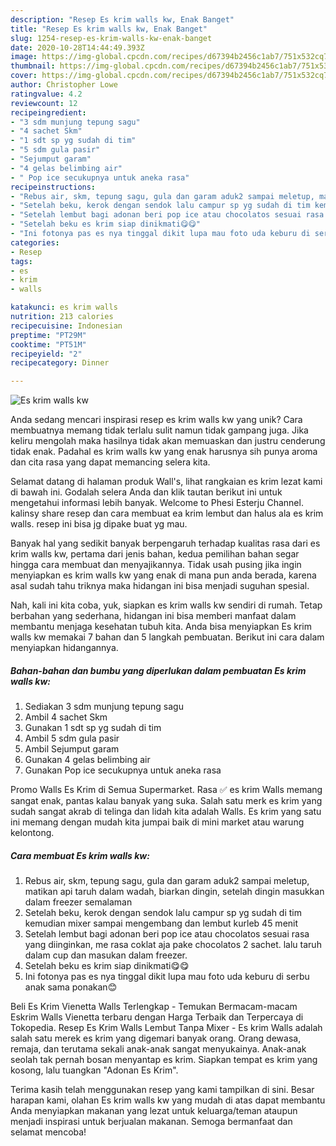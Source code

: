 ```yaml
---
description: "Resep Es krim walls kw, Enak Banget"
title: "Resep Es krim walls kw, Enak Banget"
slug: 1254-resep-es-krim-walls-kw-enak-banget
date: 2020-10-28T14:44:49.393Z
image: https://img-global.cpcdn.com/recipes/d67394b2456c1ab7/751x532cq70/es-krim-walls-kw-foto-resep-utama.jpg
thumbnail: https://img-global.cpcdn.com/recipes/d67394b2456c1ab7/751x532cq70/es-krim-walls-kw-foto-resep-utama.jpg
cover: https://img-global.cpcdn.com/recipes/d67394b2456c1ab7/751x532cq70/es-krim-walls-kw-foto-resep-utama.jpg
author: Christopher Lowe
ratingvalue: 4.2
reviewcount: 12
recipeingredient:
- "3 sdm munjung tepung sagu"
- "4 sachet Skm"
- "1 sdt sp yg sudah di tim"
- "5 sdm gula pasir"
- "Sejumput garam"
- "4 gelas belimbing air"
- " Pop ice secukupnya untuk aneka rasa"
recipeinstructions:
- "Rebus air, skm, tepung sagu, gula dan garam aduk2 sampai meletup, matikan api taruh dalam wadah, biarkan dingin, setelah dingin masukkan dalam freezer semalaman"
- "Setelah beku, kerok dengan sendok lalu campur sp yg sudah di tim kemudian mixer sampai mengembang dan lembut kurleb 45 menit"
- "Setelah lembut bagi adonan beri pop ice atau chocolatos sesuai rasa yang diinginkan, me rasa coklat aja pake chocolatos 2 sachet. lalu taruh dalam cup dan masukan dalam freezer."
- "Setelah beku es krim siap dinikmati😋😋"
- "Ini fotonya pas es nya tinggal dikit lupa mau foto uda keburu di serbu anak sama ponakan😊"
categories:
- Resep
tags:
- es
- krim
- walls

katakunci: es krim walls 
nutrition: 213 calories
recipecuisine: Indonesian
preptime: "PT29M"
cooktime: "PT51M"
recipeyield: "2"
recipecategory: Dinner

---
```



![Es krim walls kw](https://img-global.cpcdn.com/recipes/d67394b2456c1ab7/751x532cq70/es-krim-walls-kw-foto-resep-utama.jpg)

Anda sedang mencari inspirasi resep es krim walls kw yang unik? Cara membuatnya memang tidak terlalu sulit namun tidak gampang juga. Jika keliru mengolah maka hasilnya tidak akan memuaskan dan justru cenderung tidak enak. Padahal es krim walls kw yang enak harusnya sih punya aroma dan cita rasa yang dapat memancing selera kita.

Selamat datang di halaman produk Wall&#39;s, lihat rangkaian es krim lezat kami di bawah ini. Godalah selera Anda dan klik tautan berikut ini untuk mengetahui informasi lebih banyak. Welcome to Phesi Esterju Channel. kalinsy share resep dan cara membuat ea krim lembut dan halus ala es krim walls. resep ini bisa jg dipake buat yg mau.

Banyak hal yang sedikit banyak berpengaruh terhadap kualitas rasa dari es krim walls kw, pertama dari jenis bahan, kedua pemilihan bahan segar hingga cara membuat dan menyajikannya. Tidak usah pusing jika ingin menyiapkan es krim walls kw yang enak di mana pun anda berada, karena asal sudah tahu triknya maka hidangan ini bisa menjadi suguhan spesial.


Nah, kali ini kita coba, yuk, siapkan es krim walls kw sendiri di rumah. Tetap berbahan yang sederhana, hidangan ini bisa memberi manfaat dalam membantu menjaga kesehatan tubuh kita. Anda bisa menyiapkan Es krim walls kw memakai 7 bahan dan 5 langkah pembuatan. Berikut ini cara dalam menyiapkan hidangannya.

<!--inarticleads1-->

##### Bahan-bahan dan bumbu yang diperlukan dalam pembuatan Es krim walls kw:

1. Sediakan 3 sdm munjung tepung sagu
1. Ambil 4 sachet Skm
1. Gunakan 1 sdt sp yg sudah di tim
1. Ambil 5 sdm gula pasir
1. Ambil Sejumput garam
1. Gunakan 4 gelas belimbing air
1. Gunakan  Pop ice secukupnya untuk aneka rasa


Promo Walls Es Krim di Semua Supermarket. Rasa ✅ es krim Walls memang sangat enak, pantas kalau banyak yang suka. Salah satu merk es krim yang sudah sangat akrab di telinga dan lidah kita adalah Walls. Es krim yang satu ini memang dengan mudah kita jumpai baik di mini market atau warung kelontong. 

<!--inarticleads2-->

##### Cara membuat Es krim walls kw:

1. Rebus air, skm, tepung sagu, gula dan garam aduk2 sampai meletup, matikan api taruh dalam wadah, biarkan dingin, setelah dingin masukkan dalam freezer semalaman
1. Setelah beku, kerok dengan sendok lalu campur sp yg sudah di tim kemudian mixer sampai mengembang dan lembut kurleb 45 menit
1. Setelah lembut bagi adonan beri pop ice atau chocolatos sesuai rasa yang diinginkan, me rasa coklat aja pake chocolatos 2 sachet. lalu taruh dalam cup dan masukan dalam freezer.
1. Setelah beku es krim siap dinikmati😋😋
1. Ini fotonya pas es nya tinggal dikit lupa mau foto uda keburu di serbu anak sama ponakan😊


Beli Es Krim Vienetta Walls Terlengkap - Temukan Bermacam-macam Eskrim Walls Vienetta terbaru dengan Harga Terbaik dan Terpercaya di Tokopedia. Resep Es Krim Walls Lembut Tanpa Mixer - Es krim Walls adalah salah satu merek es krim yang digemari banyak orang. Orang dewasa, remaja, dan terutama sekali anak-anak sangat menyukainya. Anak-anak seolah tak pernah bosan menyantap es krim. Siapkan tempat es krim yang kosong, lalu tuangkan &#34;Adonan Es Krim&#34;. 

Terima kasih telah menggunakan resep yang kami tampilkan di sini. Besar harapan kami, olahan Es krim walls kw yang mudah di atas dapat membantu Anda menyiapkan makanan yang lezat untuk keluarga/teman ataupun menjadi inspirasi untuk berjualan makanan. Semoga bermanfaat dan selamat mencoba!
